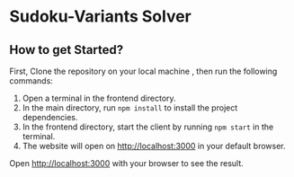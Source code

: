 # Sudoku-Variants Solver

## How to get Started?

First, Clone the repository on your local machine , then run the following commands:

1. Open a terminal in the frontend directory.
2. In the main directory, run `npm install` to install the project dependencies.
3. In the frontend directory, start the client by running `npm start` in the terminal.
4. The website will open on [http://localhost:3000](http://localhost:3000) in your default browser.

Open [http://localhost:3000](http://localhost:3000) with your browser to see the result.
